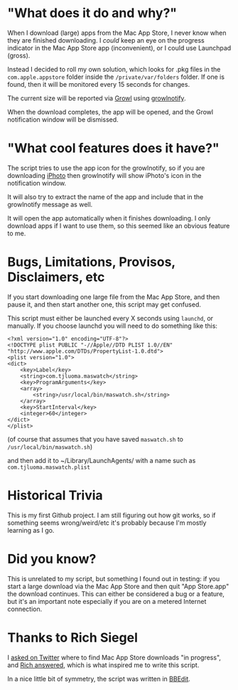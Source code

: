 
# "What does it do and why?"

When I download (large) apps from the Mac App Store, I never know when they are finished downloading. I *could* keep an eye on the progress indicator in the Mac App Store app (inconvenient), or I could use Launchpad (gross).

Instead I decided to roll my own solution, which looks for .pkg files in the `com.apple.appstore` folder inside the `/private/var/folders` folder. If one is found, then it will be monitored every 15 seconds for changes.

The current size will be reported via [Growl](http://itunes.apple.com/us/app/growl/id467939042?mt=12) using [growlnotify](http://growl.info/downloads).

When the download completes, the app will be opened, and the Growl notification window will be dismissed.

# "What cool features does it have?"

The script tries to use the app icon for the growlnotify, so if you are downloading [iPhoto](http://itunes.apple.com/us/app/iphoto/id408981381?mt=12) then growlnotify will show iPhoto's icon in the notification window.

It will also try to extract the name of the app and include that in the growlnotify message as well.

It will open the app automatically when it finishes downloading. I only download apps if I want to use them, so this seemed like an obvious feature to me.

# Bugs, Limitations, Provisos, Disclaimers, etc #

If you start downloading one large file from the Mac App Store, and then pause it, and then start another one, this script may get confused.

This script must either be launched every X seconds using `launchd`, or manually. If you choose launchd you will need to do something like this:

	<?xml version="1.0" encoding="UTF-8"?>
	<!DOCTYPE plist PUBLIC "-//Apple//DTD PLIST 1.0//EN" "http://www.apple.com/DTDs/PropertyList-1.0.dtd">
	<plist version="1.0">
	<dict>
		<key>Label</key>
		<string>com.tjluoma.maswatch</string>
		<key>ProgramArguments</key>
		<array>
			<string>/usr/local/bin/maswatch.sh</string>
		</array>
		<key>StartInterval</key>
		<integer>60</integer>
	</dict>
	</plist>

(of course that assumes that you have saved `maswatch.sh` to `/usr/local/bin/maswatch.sh`)
		
and then add it to ~/Library/LaunchAgents/ with a name such as `com.tjluoma.maswatch.plist`

# Historical Trivia #

This is my first Github project. I am still figuring out how git works, so if something seems wrong/weird/etc it's probably because I'm mostly learning as I go.

# Did you know? #

This is unrelated to my script, but something I found out in testing: if you start a large download via the Mac App Store and then quit "App Store.app" the download continues. This can either be considered a bug or a feature, but it's an important note especially if you are on a metered Internet connection.

# Thanks to Rich Siegel

I [asked on Twitter](http://twitter.com/TJLuoma/status/129250886001233920) where to find Mac App Store downloads "in progress", and [Rich answered](http://twitter.com/siegel/status/129253398976536580), which is what inspired me to write this script.

In a nice little bit of symmetry, the script was written in [BBEdit](http://www.barebones.com/).

